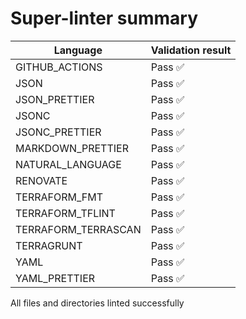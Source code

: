 # Super-linter summary

| Language            | Validation result |
| ------------------- | ----------------- |
| GITHUB_ACTIONS      | Pass ✅           |
| JSON                | Pass ✅           |
| JSON_PRETTIER       | Pass ✅           |
| JSONC               | Pass ✅           |
| JSONC_PRETTIER      | Pass ✅           |
| MARKDOWN_PRETTIER   | Pass ✅           |
| NATURAL_LANGUAGE    | Pass ✅           |
| RENOVATE            | Pass ✅           |
| TERRAFORM_FMT       | Pass ✅           |
| TERRAFORM_TFLINT    | Pass ✅           |
| TERRAFORM_TERRASCAN | Pass ✅           |
| TERRAGRUNT          | Pass ✅           |
| YAML                | Pass ✅           |
| YAML_PRETTIER       | Pass ✅           |

All files and directories linted successfully
